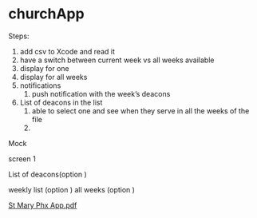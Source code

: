 # churchApp



Steps:

1. add csv to Xcode and read it
2.  have a switch between current week vs all weeks available 
3. display for one 
4. display for all weeks 
5. notifications 
    1. push notification with the week’s deacons
6. List of deacons in the list 
    1. able to select one and see when they serve in all the weeks of the file
    2. 




Mock 

screen 1

List of deacons(option )

weekly list (option )
all weeks (option )

[St Mary Phx App.pdf](https://github.com/user-attachments/files/18016519/St.Mary.Phx.App.pdf)
